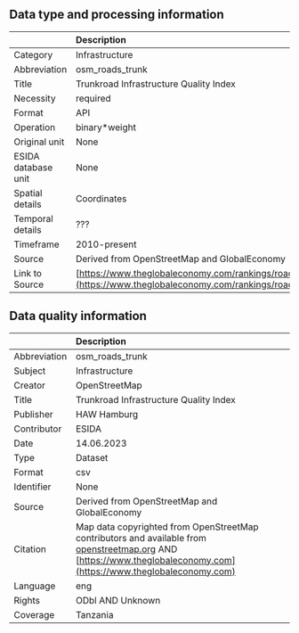 ## Data type and processing information 

|                     | Description                                                                                                          |
|:--------------------|:---------------------------------------------------------------------------------------------------------------------|
| Category            | Infrastructure                                                                                                       |
| Abbreviation        | osm_roads_trunk                                                                                                      |
| Title               | Trunkroad Infrastructure Quality Index                                                                               |
| Necessity           | required                                                                                                             |
| Format              | API                                                                                                                  |
| Operation           | binary*weight                                                                                                        |
| Original unit       | None                                                                                                                 |
| ESIDA database unit | None                                                                                                                 |
| Spatial details     | Coordinates                                                                                                          |
| Temporal details    | ???                                                                                                                  |
| Timeframe           | 2010-present                                                                                                         |
| Source              | Derived from OpenStreetMap and GlobalEconomy                                                                         |
| Link to Source      | [https://www.theglobaleconomy.com/rankings/roads_quality/](https://www.theglobaleconomy.com/rankings/roads_quality/) |

## Data quality information 

|              | Description                                                                                                                                                                             |
|:-------------|:----------------------------------------------------------------------------------------------------------------------------------------------------------------------------------------|
| Abbreviation | osm_roads_trunk                                                                                                                                                                         |
| Subject      | Infrastructure                                                                                                                                                                          |
| Creator      | OpenStreetMap                                                                                                                                                                           |
| Title        | Trunkroad Infrastructure Quality Index                                                                                                                                                  |
| Publisher    | HAW Hamburg                                                                                                                                                                             |
| Contributor  | ESIDA                                                                                                                                                                                   |
| Date         | 14.06.2023                                                                                                                                                                              |
| Type         | Dataset                                                                                                                                                                                 |
| Format       | csv                                                                                                                                                                                     |
| Identifier   | None                                                                                                                                                                                    |
| Source       | Derived from OpenStreetMap and GlobalEconomy                                                                                                                                            |
| Citation     | Map data copyrighted from OpenStreetMap contributors and available from [openstreetmap.org](openstreetmap.org) AND [https://www.theglobaleconomy.com](https://www.theglobaleconomy.com) |
| Language     | eng                                                                                                                                                                                     |
| Rights       | ODbl AND Unknown                                                                                                                                                                        |
| Coverage     | Tanzania                                                                                                                                                                                |